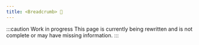 ```yaml
---
title: <Breadcrumb> 🚧
---
```


:::caution Work in progress
This page is currently being rewritten and is not complete or may have missing information.
:::